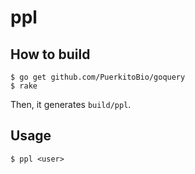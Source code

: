 ppl
======

## How to build

```
$ go get github.com/PuerkitoBio/goquery
$ rake
```

Then, it generates `build/ppl`.

## Usage

```
$ ppl <user>
```
